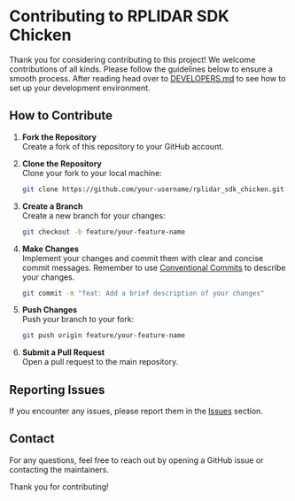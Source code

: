 # Contributing to RPLIDAR SDK Chicken

Thank you for considering contributing to this project! We welcome contributions of all kinds. Please follow the guidelines below to ensure a smooth process. After reading head over to [DEVELOPERS.md](./developers.md) to see how to set up your development environment.

## How to Contribute

1. **Fork the Repository**  
    Create a fork of this repository to your GitHub account.

2. **Clone the Repository**  
    Clone your fork to your local machine:
    ```bash
    git clone https://github.com/your-username/rplidar_sdk_chicken.git
    ```

3. **Create a Branch**  
    Create a new branch for your changes:
    ```bash
    git checkout -b feature/your-feature-name
    ```

4. **Make Changes**  
    Implement your changes and commit them with clear and concise commit messages. Remember to use [Conventional Commits](https://www.conventionalcommits.org/en/v1.0.0/) to describe your changes.
    ```bash
    git commit -m "feat: Add a brief description of your changes"
    ```

5. **Push Changes**  
    Push your branch to your fork:
    ```bash
    git push origin feature/your-feature-name
    ```

6. **Submit a Pull Request**  
    Open a pull request to the main repository.

## Reporting Issues

If you encounter any issues, please report them in the [Issues](https://github.com/your-repo/rplidar_sdk_chicken/issues) section.

## Contact

For any questions, feel free to reach out by opening a GitHub issue or contacting the maintainers.

Thank you for contributing!